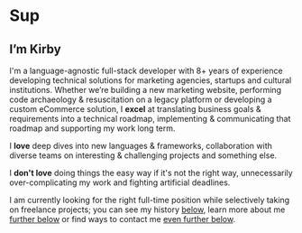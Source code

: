 ---
---

# Sup

## I’m **Kirby**

I'm a language-agnostic full-stack developer with 8+ years of experience developing technical solutions for marketing agencies, startups and cultural institutions. Whether we’re building a new marketing website, performing code archaeology & resuscitation on a legacy platform or developing a custom eCommerce solution, I **excel** at translating business goals & requirements into a technical roadmap, implementing & communicating that roadmap and supporting my work long term.

I **love** deep dives into new languages & frameworks, collaboration with diverse teams on interesting & challenging projects and something else.

I **don't love** doing things the easy way if it's not the right way, unnecessarily over-complicating my work and fighting artificial deadlines.

I am currently looking for the right full-time position while selectively taking on freelance projects; you can see my history [below](/#work), learn more about me [further below](/#about) or find ways to contact me [even further below](/#contact).
